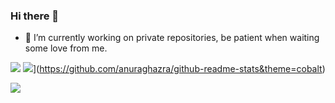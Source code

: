 ### Hi there 👋
- 🔭 I’m currently working on private repositories, be patient when waiting some love from me.

![](https://github-readme-stats.vercel.app/api?username=AMBULATUR&count_private=true&show_icons=true&theme=cobalt)
![](https://github-readme-stats.vercel.app/api/wakatime?username=AMBULATUR)](https://github.com/anuraghazra/github-readme-stats&theme=cobalt)


![](https://page-views.glitch.me/badge?page_id=page.id)

